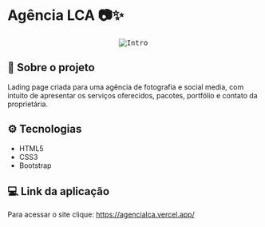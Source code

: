 # Agência LCA 📷✨
<p align="center">
  <kbd>
    <img  src="https://imgur.com/sJK4CYv.png" alt="Intro">
  </kbd>
</p>

## 🚀 Sobre o projeto
Lading page criada para uma agência de fotografia e social media, com intuito de apresentar os serviços oferecidos, pacotes, portfólio e contato da proprietária.

## ⚙️ Tecnologias
 - HTML5
 - CSS3
 - Bootstrap
 
 ## 💻 Link da aplicação
 Para acessar o site clique:
 https://agencialca.vercel.app/
